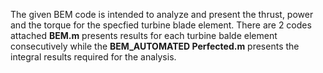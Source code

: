 The given BEM code is intended to analyze and present the thrust, power and the torque for the specfied turbine blade element. 
There are 2 codes attached **BEM.m** presents results for each turbine balde element consecutively while the **BEM_AUTOMATED Perfected.m** presents the integral results required for the analysis. 
